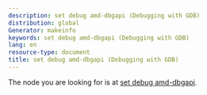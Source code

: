 ```yaml
---
description: set debug amd-dbgapi (Debugging with GDB)
distribution: global
Generator: makeinfo
keywords: set debug amd-dbgapi (Debugging with GDB)
lang: en
resource-type: document
title: set debug amd-dbgapi (Debugging with GDB)
---
```

The node you are looking for is at [set debug amd-dbgapi](Debugging-Output.html#set-debug-amd_002ddbgapi).
